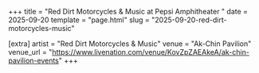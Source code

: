 +++
title = "Red Dirt Motorcycles & Music at Pepsi Amphitheater "
date = 2025-09-20
template = "page.html"
slug = "2025-09-20-red-dirt-motorcycles-music"

[extra]
artist = "Red Dirt Motorcycles & Music"
venue = "Ak-Chin Pavilion"
venue_url = "https://www.livenation.com/venue/KovZpZAEAkeA/ak-chin-pavilion-events"
+++
